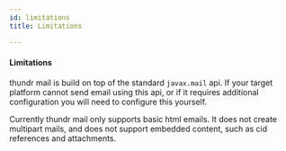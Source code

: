 ```yaml
---
id: limitations
title: Limitations

---
```


#### Limitations

thundr mail is build on top of the standard <code>javax.mail</code> api. If your target platform cannot send email using this api, or if it requires additional configuration you will need to configure this yourself.

Currently thundr mail only supports basic html emails. It does not create multipart mails, and does not support embedded content, such as cid references and attachments.